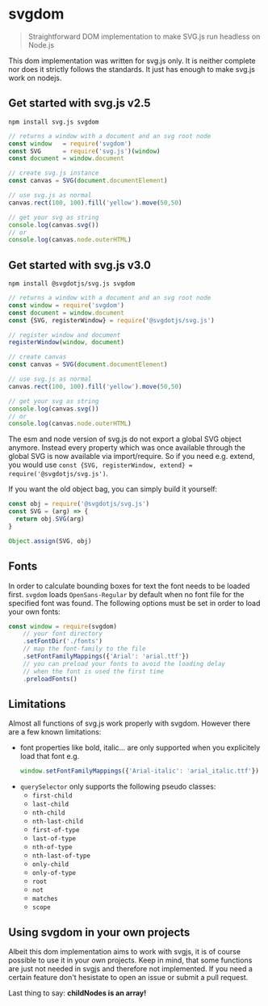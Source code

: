 # svgdom

> Straightforward DOM implementation to make SVG.js run headless on Node.js

This dom implementation was written for svg.js only. It is neither complete nor does it strictly follows the standards.
It just has enough to make svg.js work on nodejs.


## Get started with svg.js v2.5

```
npm install svg.js svgdom
```

```js
// returns a window with a document and an svg root node
const window   = require('svgdom')
const SVG      = require('svg.js')(window)
const document = window.document

// create svg.js instance
const canvas = SVG(document.documentElement)

// use svg.js as normal
canvas.rect(100, 100).fill('yellow').move(50,50)

// get your svg as string
console.log(canvas.svg())
// or
console.log(canvas.node.outerHTML)
```

## Get started with svg.js v3.0

```
npm install @svgdotjs/svg.js svgdom
```

```js
// returns a window with a document and an svg root node
const window = require('svgdom')
const document = window.document
const {SVG, registerWindow} = require('@svgdotjs/svg.js')

// register window and document
registerWindow(window, document)

// create canvas
const canvas = SVG(document.documentElement)

// use svg.js as normal
canvas.rect(100, 100).fill('yellow').move(50,50)

// get your svg as string
console.log(canvas.svg())
// or
console.log(canvas.node.outerHTML)
```

The esm and node version of svg.js do not export a global SVG object anymore. Instead every property which was once available through the global SVG is now available via import/require.
So if you need e.g. extend, you would use `const {SVG, registerWindow, extend} = require('@svgdotjs/svg.js')`.

If you want the old object bag, you can simply build it yourself:
```js
const obj = require('@svgdotjs/svg.js')
const SVG = (arg) => {
  return obj.SVG(arg)
}

Object.assign(SVG, obj)
```

## Fonts

In order to calculate bounding boxes for text the font needs to be loaded first. `svgdom` loads `OpenSans-Regular` by default when no font file for the specified font was found.
The following options must be set in order to load your own fonts:

```js
const window = require(svgdom)
    // your font directory
    .setFontDir('./fonts')
    // map the font-family to the file
    .setFontFamilyMappings({'Arial': 'arial.ttf'})
    // you can preload your fonts to avoid the loading delay
    // when the font is used the first time
    .preloadFonts()
```

## Limitations
Almost all functions of svg.js work properly with svgdom. However there are a few known limitations:

- font properties like bold, italic... are only supported when you explicitely load that font e.g.
    ```js
    window.setFontFamilyMappings({'Arial-italic': 'arial_italic.ttf'})
    ```
- `querySelector` only supports the following pseudo classes:
    - `first-child`
    - `last-child`
    - `nth-child`
    - `nth-last-child`
    - `first-of-type`
    - `last-of-type`
    - `nth-of-type`
    - `nth-last-of-type`
    - `only-child`
    - `only-of-type`
    - `root`
    - `not`
    - `matches`
    - `scope`

## Using svgdom in your own projects

Albeit this dom implementation aims to work with svgjs, it is of course possible to use it in your own projects.
Keep in mind, that some functions are just not needed in svgjs and therefore not implemented.
If you need a certain feature don't hesistate to open an issue or submit a pull request.

Last thing to say: **childNodes is an array!**
